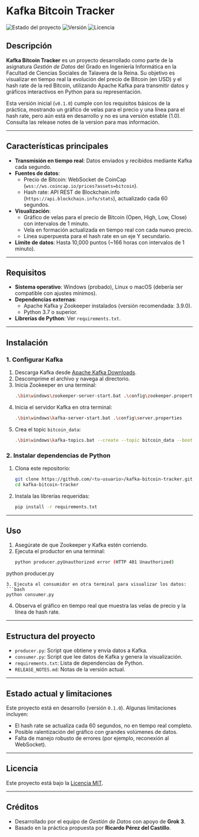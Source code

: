# Kafka Bitcoin Tracker

![Estado del proyecto](https://img.shields.io/badge/Estado-En%20desarrollo-yellow)
![Versión](https://img.shields.io/badge/Versión-0.1.0-blue)
![Licencia](https://img.shields.io/badge/Licencia-MIT-green)

## Descripción
**Kafka Bitcoin Tracker** es un proyecto desarrollado como parte de la asignatura *Gestión de Datos* del Grado en Ingeniería Informática en la Facultad de Ciencias Sociales de Talavera de la Reina. Su objetivo es visualizar en tiempo real la evolución del precio de Bitcoin (en USD) y el hash rate de la red Bitcoin, utilizando Apache Kafka para transmitir datos y gráficos interactivos en Python para su representación.

Esta versión inicial (`v0.1.0`) cumple con los requisitos básicos de la práctica, mostrando un gráfico de velas para el precio y una línea para el hash rate, pero aún está en desarrollo y no es una versión estable (1.0). Consulta las release notes de la version para mas información.

---

## Características principales
- **Transmisión en tiempo real**: Datos enviados y recibidos mediante Kafka cada segundo.
- **Fuentes de datos**:
  - Precio de Bitcoin: WebSocket de CoinCap (`wss://ws.coincap.io/prices?assets=bitcoin`).
  - Hash rate: API REST de Blockchain.info (`https://api.blockchain.info/stats`), actualizado cada 60 segundos.
- **Visualización**:
  - Gráfico de velas para el precio de Bitcoin (Open, High, Low, Close) con intervalos de 1 minuto.
  - Vela en formación actualizada en tiempo real con cada nuevo precio.
  - Línea superpuesta para el hash rate en un eje Y secundario.
- **Límite de datos**: Hasta 10,000 puntos (~166 horas con intervalos de 1 minuto).

---

## Requisitos
- **Sistema operativo**: Windows (probado), Linux o macOS (debería ser compatible con ajustes mínimos).
- **Dependencias externas**:
  - Apache Kafka y Zookeeper instalados (versión recomendada: 3.9.0).
  - Python 3.7 o superior.
- **Librerías de Python**: Ver `requirements.txt`.

---

## Instalación

### 1. Configurar Kafka
1. Descarga Kafka desde [Apache Kafka Downloads](https://dlcdn.apache.org/kafka/3.9.0/kafka_2.13-3.9.0.tgz).
2. Descomprime el archivo y navega al directorio.
3. Inicia Zookeeper en una terminal:
   ```bash
   .\bin\windows\zookeeper-server-start.bat .\config\zookeeper.properties
   ```
4. Inicia el servidor Kafka en otra terminal:
   ```bash
   .\bin\windows\kafka-server-start.bat .\config\server.properties
   ```
5. Crea el topic `bitcoin_data`:
   ```bash
   .\bin\windows\kafka-topics.bat --create --topic bitcoin_data --bootstrap-server localhost:9092 --partitions 1 --replication-factor 1
   ```

### 2. Instalar dependencias de Python
1. Clona este repositorio:
   ```bash
   git clone https://github.com/<tu-usuario>/kafka-bitcoin-tracker.git
   cd kafka-bitcoin-tracker
   ```
2. Instala las librerías requeridas:
   ```bash
   pip install -r requirements.txt
   ```

---

## Uso
1. Asegúrate de que Zookeeper y Kafka estén corriendo.
2. Ejecuta el productor en una terminal:
   ```bash
   python producer.pyUnauthorized error (HTTP 401 Unauthorized)

python producer.py
   ```
3. Ejecuta el consumidor en otra terminal para visualizar los datos:
   ```bash
   python consumer.py
   ```
4. Observa el gráfico en tiempo real que muestra las velas de precio y la línea de hash rate.

---

## Estructura del proyecto
- `producer.py`: Script que obtiene y envía datos a Kafka.
- `consumer.py`: Script que lee datos de Kafka y genera la visualización.
- `requirements.txt`: Lista de dependencias de Python.
- `RELEASE_NOTES.md`: Notas de la versión actual.

---

## Estado actual y limitaciones
Este proyecto está en desarrollo (versión `0.1.0`). Algunas limitaciones incluyen:
- El hash rate se actualiza cada 60 segundos, no en tiempo real completo.
- Posible ralentización del gráfico con grandes volúmenes de datos.
- Falta de manejo robusto de errores (por ejemplo, reconexión al WebSocket).

---

## Licencia
Este proyecto está bajo la [Licencia MIT](LICENSE).

---

## Créditos
- Desarrollado por el equipo de *Gestión de Datos* con apoyo de **Grok 3**.
- Basado en la práctica propuesta por **Ricardo Pérez del Castillo**.